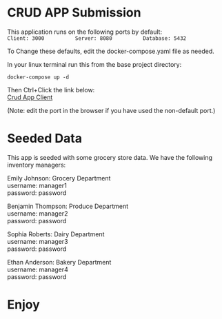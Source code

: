 # CRUD APP Submission
This application runs on the following ports by default:  
```Client: 3000          Server: 8080          Database: 5432```

To Change these defaults, edit the docker-compose.yaml file as needed.  
  
In your linux terminal run this from the base project directory:  

    docker-compose up -d

Then Ctrl+Click the link below:  
[Crud App Client](http://localhost:3000/)  

(Note: edit the port in the browser if you have used the non-default port.)

# Seeded Data
This app is seeded with some grocery store data.
We have the following inventory managers:

Emily Johnson: Grocery Department  
username: manager1  
password: password  
  
Benjamin Thompson: Produce Department  
username: manager2  
password: password  

Sophia Roberts: Dairy Department  
username: manager3  
password: password  
  
Ethan Anderson: Bakery Department  
username: manager4  
password: password  
  
# Enjoy
